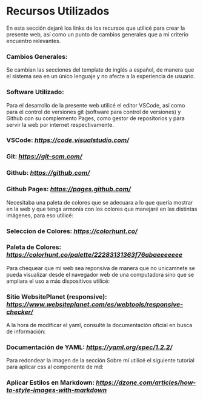 # Recursos Utilizados

En esta sección dejaré los links de los recursos que utilicé para crear la presente web, así como un punto de cambios generales que a mi criterio encuentro relevantes.

### Cambios Generales: 
Se cambian las secciones del template de inglés a español, de manera que el sistema sea en un único lenguaje y no afecte a la experiencia de usuario.

### Software Utilizado:
Para el desarrollo de la presente web utilicé el editor VSCode, así como para el control de versiones git (software para control de versiones) y Github con su complemento Pages, como gestor de repositorios y para servir la web por internet respectivamente.

### VSCode: *https://code.visualstudio.com/*
### Git: *https://git-scm.com/*
### Github: *https://github.com/*
### Github Pages: *https://pages.github.com/*

Necesitaba una paleta de colores que se adecuara a lo que quería mostrar en la web y que tenga armonía con los colores que manejaré en las distintas imágenes, para eso utilicé:
### Seleccion de Colores: *https://colorhunt.co/*
### Paleta de Colores: *https://colorhunt.co/palette/22283131363f76abaeeeeeee*
Para chequear que mi web sea reponsiva de manera que no unicamnete se pueda visualizar desde el navegador web de una computadora sino que se ampliara el uso a más dispositivos utilicé:
### Sitio WebsitePlanet (responsive): *https://www.websiteplanet.com/es/webtools/responsive-checker/*
A la hora de modificar el yaml, consulté la documentación oficial en busca de información:
### Documentación de YAML: *https://yaml.org/spec/1.2.2/* 
Para redondear la imagen de la sección Sobre mí utilicé el siguiente tutorial para aplicar css al componente de md:
### Aplicar Estilos en Markdown: *https://dzone.com/articles/how-to-style-images-with-markdown*

